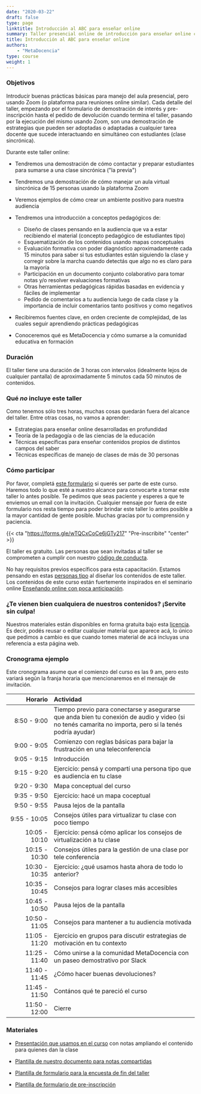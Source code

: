 ```yaml
---
date: "2020-03-22"
draft: false
type: page
linktitle: Introducción al ABC para enseñar online
summary: Taller presencial online de introducción para enseñar online cualquier tema. Página en modificación continua. Falta información sobre el curso, esperamos completarla muy pronto.
title: Introducción al ABC para enseñar online
authors: 
    - "MetaDocencia"
type: course
weight: 1
---
```


### Objetivos 

Introducir buenas prácticas básicas para manejo del aula presencial, pero usando Zoom (o plataforma para reuniones online similar). Cada detalle del taller, empezando por el formulario de demostración de interés y pre-inscripción hasta el pedido de devolución cuando termina el taller, pasando por la ejecución del mismo usando Zoom, son una demostración de estrategias que pueden ser adoptadas o adaptadas a cualquier tarea docente que sucede interactuando en simultáneo con estudiantes (clase sincrónica).

Durante este taller online:

* Tendremos una demostración de cómo contactar y preparar estudiantes para sumarse a una clase sincrónica ("la previa")

* Tendremos una demostración de cómo manejar un aula virtual sincrónica de 15 personas usando la plataforma Zoom

* Veremos ejemplos de cómo crear un ambiente positivo para nuestra audiencia

* Tendremos una introducción a conceptos pedagógicos de:  
  - Diseño de clases pensando en la audiencia que va a estar recibiendo el material (concepto pedagógico de estudiantes tipo)
  - Esquematización de los contenidos usando mapas conceptuales
  - Evaluación formativa con poder diagnóstico aproximadamente cada 15 minutos para saber si tus estudiantes están siguiendo la clase y corregir sobre la marcha cuando detectás que algo no es claro para la mayoría  
  - Participación en un documento conjunto colaborativo para tomar notas y/o resolver evaluaciones formativas
  - Otras herramientas pedagógicas rápidas basadas en evidencia y fáciles de implementar
  - Pedido de comentarios a tu audiencia luego de cada clase y la importancia de incluir comentarios tanto positivos y como negativos

* Recibiremos fuentes clave, en orden creciente de complejidad, de las cuales seguir aprendiendo prácticas pedagógicas

* Conoceremos qué es MetaDocencia y cómo sumarse a la comunidad educativa en formación

### Duración

El taller tiene una duración de 3 horas con intervalos (idealmente lejos de cualquier pantalla) de aproximadamente 5 minutos cada 50 minutos de contenidos.

### Qué _no_ incluye este taller

Como tenemos sólo tres horas, muchas cosas quedarán fuera del alcance del taller. Entre otras cosas, no vamos a aprender:

* Estrategias para enseñar online desarrolladas en profundidad
* Teoría de la pedagogía o de las ciencias de la educación
* Técnicas específicas para enseñar contenidos propios de distintos campos del saber
* Técnicas específicas de manejo de clases de más de 30 personas

### Cómo participar 

Por favor, completá [este formulario](https://forms.gle/wTQCxCoCe6jGTy217) si querés ser parte de este curso. Haremos todo lo que esté a nuestro alcance para convocarte a tomar este taller lo antes posible. Te pedimos que seas paciente y esperes a que te enviemos un email con la invitación. Cualquier mensaje por fuera de este formulario nos resta tiempo para poder brindar este taller lo antes posible a la mayor cantidad de gente posible. Muchas gracias por tu comprensión y paciencia.

{{< cta "https://forms.gle/wTQCxCoCe6jGTy217" "Pre-inscribite" "center" >}}

El taller es gratuito. Las personas que sean invitadas al taller se comprometen a cumplir con nuestro [código de conducta](https://github.com/MetaDocencia/SitioWeb/blob/master/content/cdc.md).

No hay requisitos previos específicos para esta capacitación. Estamos pensando en estas [personas tipo](/post/personas-tipo/) al diseñar los contenidos de este taller. Los contenidos de este curso están fuertemente inspirados en el seminario online [Enseñando online con poca anticipación](/post/gwilson-webinar). 

### ¿Te vienen bien cualquiera de nuestros contenidos? ¡Servite sin culpa!

Nuestros materiales están disponibles en forma gratuita bajo esta [licencia](https://creativecommons.org/licenses/by/4.0/deed.es). Es decir, podés reusar o editar cualquier material que aparece acá, lo único que pedimos a cambio es que cuando tomes material de acá incluyas una referencia a esta página web.

### Cronograma ejemplo 

Este cronograma asume que el comienzo del curso es las 9 am, pero esto variará según la franja horaria que mencionaremos en el mensaje de invitación.

|  Horario  | Actividad  |
| ------:|:----------- |
| <img width="150"/> 8:50 - 9:00 | Tiempo previo para conectarse y asegurarse que anda bien tu conexión de audio y video (si no tenés camarita no importa, pero si la tenés podría ayudar) |
|9:00 - 9:05 | Comienzo con reglas básicas para bajar la frustración en una teleconferencia |
|9:05 - 9:15 | Introducción |
|9:15 - 9:20 |Ejercicio: pensá y compartí una persona tipo que es audiencia en tu clase |
|9:20 - 9:30 | Mapa conceptual del curso |
|9:35 - 9:50 |Ejercicio: hacé un mapa coceptual |
|9:50 - 9:55 |Pausa lejos de la pantalla |
|9:55 - 10:05 |Consejos útiles para virtualizar tu clase con poco tiempo|
|10:05 - 10:10| Ejercicio: pensá cómo aplicar los consejos de virtualización a tu clase|
|10:15 - 10:30| Consejos útiles para la gestión de una clase por tele conferencia|
|10:30 - 10:35| Ejercicio: ¿qué usamos hasta ahora de todo lo anterior?|
|10:35 - 10:45| Consejos para lograr clases más accesibles|
|10:45 - 10:50| Pausa lejos de la pantalla|
|10:50 - 11:05| Consejos para mantener a tu audiencia motivada|
|11:05 - 11:20| Ejercicio en grupos para discutir estrategias de motivación en tu contexto|
|11:25 - 11:40| Cómo unirse a la comunidad MetaDocencia con un paseo demostrativo por Slack|
|11:40 - 11:45| ¿Cómo hacer buenas devoluciones?|
|11:45 - 11:50| Contános qué te pareció el curso|
|11:50 - 12:00| Cierre|


### Materiales

* [Presentación que usamos en el curso](https://docs.google.com/presentation/d/1SmjIGRGxbXJV1RGeY3q0pp52y8FrNVe1LDFcnpF0oaM/edit?usp=sharing) con notas ampliando el contenido para quienes dan la clase

* [Plantilla de nuestro documento para notas compartidas](https://docs.google.com/document/d/1L0I9hxbLZI2LnIkdfxfIOi79Pb2P4L6ihpbKZOSS8j8/edit?usp=sharing)

* [Plantilla de formulario para la encuesta de fin del taller](https://docs.google.com/forms/d/1d5bcNB6aMVbm1tmM5uK4Eox87qJIydDnHV46LUC2Aig/edit)

* [Plantilla de formulario de pre-inscripción](https://docs.google.com/forms/d/1vG8lXYFMUXqY2FTWzpElXp3DcFU49f_aCi0lYjIibjs/edit)
